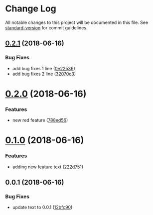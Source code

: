# Change Log

All notable changes to this project will be documented in this file. See [standard-version](https://github.com/conventional-changelog/standard-version) for commit guidelines.

<a name="0.2.1"></a>
## [0.2.1](https://github.com/Slasher154/test-changelog/compare/v0.2.0...v0.2.1) (2018-06-16)


### Bug Fixes

* add bug fixes 1 line ([0e22536](https://github.com/Slasher154/test-changelog/commit/0e22536))
* add bug fixes 2 line ([32070c3](https://github.com/Slasher154/test-changelog/commit/32070c3))



<a name="0.2.0"></a>
# [0.2.0](https://github.com/Slasher154/test-changelog/compare/v0.1.0...v0.2.0) (2018-06-16)


### Features

* new red feature ([788ed56](https://github.com/Slasher154/test-changelog/commit/788ed56))



<a name="0.1.0"></a>
# [0.1.0](https://github.com/Slasher154/test-changelog/compare/v0.0.1...v0.1.0) (2018-06-16)


### Features

* adding new feature text ([222d751](https://github.com/Slasher154/test-changelog/commit/222d751))



<a name="0.0.1"></a>
## 0.0.1 (2018-06-16)


### Bug Fixes

* update text to 0.0.1 ([12bfc90](https://github.com/Slasher154/test-changelog/commit/12bfc90))
